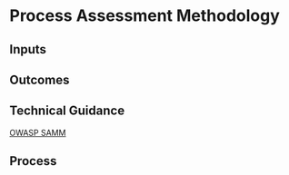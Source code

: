 # Process Assessment Methodology

## Inputs

## Outcomes

## Technical Guidance

[OWASP SAMM](https://owaspsamm.org/)

## Process
